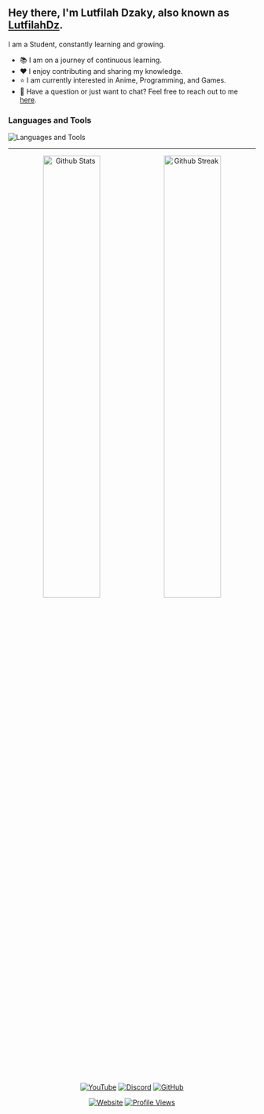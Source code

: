 ## Hey there, I'm Lutfilah Dzaky, also known as [LutfilahDz][YouTube].

I am a Student, constantly learning and growing.

- 📚 I am on a journey of continuous learning.
- ❤️ I enjoy contributing and sharing my knowledge.
- ⭐️ I am currently interested in Anime, Programming, and Games.
- 💬 Have a question or just want to chat? Feel free to reach out to me [here](https://discord.gg/MXBycqz).

### Languages and Tools

![Languages and Tools](https://skillicons.dev/icons?i=php,html,css,kotlin,java,js,ts,py,cpp,git,github,vscode,androidstudio,nodejs)
<br>

---

<p align="center">
    <a href="https://github.com/lutfilahdzaky"><img width="48%" alt="Github Stats" src="https://github-readme-stats.vercel.app/api?username=lutfilahdzaky&theme=dracula&show_icons=true&hide_border=true"></a>
    <a href="https://github.com/lutfilahdzaky"><img width="48%" alt="Github Streak" src="https://github-readme-streak-stats.herokuapp.com?user=lutfilahdzaky&theme=dracula&hide_border=true"></a>
</p>
<p align="center">
    <a href="https://youtube.com/lutfilahdz?sub_confirmation=1"><img alt="YouTube" src="https://img.shields.io/youtube/channel/subscribers/UCPHiZNMamtbYzGOICSKoY2A?label=YouTube&logo=YouTube&style=for-the-badge"></a>
    <a href="https://discord.gg/MXBycqz"><img alt="Discord" src="https://img.shields.io/discord/398660596473659403?label=Discord&logo=Discord&style=for-the-badge"></a>
    <a href="https://github.com/lutfilahdzaky?tab=followers"><img alt="GitHub" src="https://img.shields.io/github/followers/lutfilahdzaky?label=GitHub&logo=GitHub&style=for-the-badge"></a>
</p>
<p align="center">
    <a href="https://lutfilahdz.my.id"><img alt="Website" src="https://img.shields.io/website?down_message=Offline&label=lutfilahdz.my.id&style=flat-square&up_message=Online&url=https%3A%2F%2Flutfilahdz.my.id"></a>
    <a href="https://github.com/lutfilahdzaky"><img alt="Profile Views" src="https://komarev.com/ghpvc/?username=lutfilahdzaky&style=flat-square"></a>
</p>

[YouTube]: https://youtube.com/lutfilahdz?sub_confirmation=1
